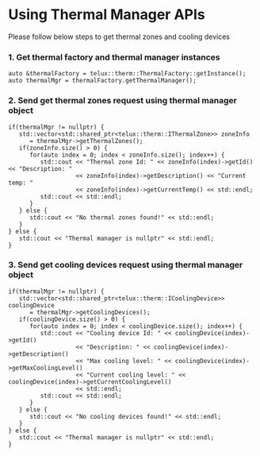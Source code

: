 # Using Thermal Manager APIs

Please follow below steps to get thermal zones and cooling devices

### 1. Get thermal factory and thermal manager instances

   ~~~~~~{.cpp}
   auto &thermalFactory = telux::therm::ThermalFactory::getInstance();
   auto thermalMgr = thermalFactory.getThermalManager();
   ~~~~~~

### 2. Send get thermal zones request using thermal manager object

   ~~~~~~{.cpp}
   if(thermalMgr != nullptr) {
      std::vector<std::shared_ptr<telux::therm::IThermalZone>> zoneInfo
         = thermalMgr->getThermalZones();
      if(zoneInfo.size() > 0) {
         for(auto index = 0; index < zoneInfo.size(); index++) {
            std::cout << "Thermal zone Id: " << zoneInfo(index)->getId() << "Description: "
                      << zoneInfo(index)->getDescription() << "Current temp: "
                      << zoneInfo(index)->getCurrentTemp() << std::endl;
            std::cout << std::endl;
         }
      } else {
         std::cout << "No thermal zones found!" << std::endl;
      }
   } else {
      std::cout << "Thermal manager is nullptr" << std::endl;
   }
   ~~~~~~

### 3. Send get cooling devices request using thermal manager object

   ~~~~~~{.cpp}
   if(thermalMgr != nullptr) {
      std::vector<std::shared_ptr<telux::therm::ICoolingDevice>> coolingDevice
         = thermalMgr->getCoolingDevices();
      if(coolingDevice.size() > 0) {
         for(auto index = 0; index < coolingDevice.size(); index++) {
            std::cout << "Cooling device Id: " << coolingDevice(index)->getId()
                      << "Description: " << coolingDevice(index)->getDescription()
                      << "Max cooling level: " << coolingDevice(index)->getMaxCoolingLevel()
                      << "Current cooling level: " << coolingDevice(index)->getCurrentCoolingLevel()
                      << std::endl;
            std::cout << std::endl;
         }
      } else {
         std::cout << "No cooling devices found!" << std::endl;
      }
   } else {
      std::cout << "Thermal manager is nullptr" << std::endl;
   }
   ~~~~~~